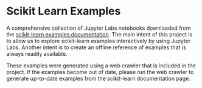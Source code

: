 # Scikit Learn Examples

A comprehensive collection of Jupyter Labs notebooks downloaded from the [scikit-learn examples documentation](https://scikit-learn.org/stable/auto_examples/index.html). The main intent of this project is to allow us to explore scikit-learn examples interactively by using Jupyter Labs. Another intent is to create an offline reference of examples that is always readily available.

These examples were generated using a web crawler that is included in the project. If the examples become out of date, please run the web crawler to generate up-to-date examples from the scikit-learn documentation page.